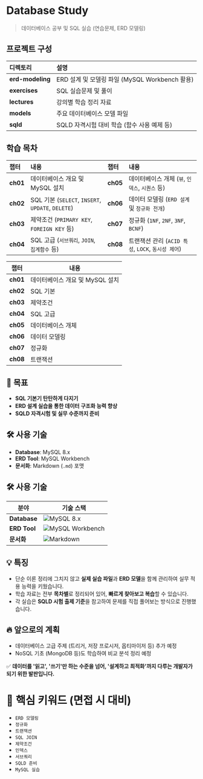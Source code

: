 # Database Study  
> 데이터베이스 공부 및 SQL 실습 (연습문제, ERD 모델링)

## 프로젝트 구성

| 디렉토리 | 설명 |
|:--------|:-------------------------------|
| **erd-modeling** | ERD 설계 및 모델링 파일 (MySQL Workbench 활용) |
| **exercises** | SQL 실습문제 및 풀이 |
| **lectures** | 강의별 학습 정리 자료 |
| **models** | 주요 데이터베이스 모델 파일 |
| **sqld** | SQLD 자격시험 대비 학습 (함수 사용 예제 등) |

## 학습 목차

| 챕터 | 내용 | 챕터 | 내용 |
|:----|:----|:----|:----|
| **ch01** | 데이터베이스 개요 및 MySQL 설치 | **ch05** | 데이터베이스 개체 (`뷰`, `인덱스`, `시퀀스` 등) |
| **ch02** | SQL 기본 (`SELECT`, `INSERT`, `UPDATE`, `DELETE`) | **ch06** | 데이터 모델링 (`ERD 설계` 및 `정규화 전개`) |
| **ch03** | 제약조건 (`PRIMARY KEY`, `FOREIGN KEY` 등) | **ch07** | 정규화 (`1NF`, `2NF`, `3NF`, `BCNF`) |
| **ch04** | SQL 고급 (`서브쿼리`, `JOIN`, `집계함수` 등) | **ch08** | 트랜잭션 관리 (`ACID 특성`, `LOCK`, `동시성 제어`) |



| 챕터  | 내용  | 
|------|------------------------------|
| **ch01** | 데이터베이스 개요 및 MySQL 설치 |
| **ch02** | SQL 기본 |
| **ch03** | 제약조건 | 
| **ch04** | SQL 고급 | 
| **ch05** | 데이터베이스 개체 | 
| **ch06** | 데이터 모델링 |
| **ch07** | 정규화 |
| **ch08** | 트랜잭션 |


## 🎯 목표

- **SQL 기본기 탄탄하게 다지기**
- **ERD 설계 실습을 통한 데이터 구조화 능력 향상**
- **SQLD 자격시험 및 실무 수준까지 준비**

## 🛠️ 사용 기술

- **Database**: MySQL 8.x
- **ERD Tool**: MySQL Workbench
- **문서화**: Markdown (`.md`) 포맷

## 🛠️ 사용 기술

| 분야        | 기술 스택 |
|------------|-------------------------------------------------------------------------------------|
| **Database**  | ![MySQL 8.x](https://img.shields.io/badge/MySQL%208.x-4479A1?style=flat&logo=mysql&logoColor=white) |
| **ERD Tool**  | ![MySQL Workbench](https://img.shields.io/badge/MySQL%20Workbench-4479A1?style=flat&logo=mysql&logoColor=white) |
| **문서화**    | ![Markdown](https://img.shields.io/badge/Markdown-.md-000000?style=flat&logo=markdown&logoColor=white) |

## 💡 특징

- 단순 이론 정리에 그치지 않고 **실제 실습 파일**과 **ERD 모델**을 함께 관리하여 실무 적용 능력을 키웠습니다.
- 학습 자료는 전부 **목차별**로 정리되어 있어, **빠르게 찾아보고 복습**할 수 있습니다.
- 각 실습은 **SQLD 시험 출제 기준**을 참고하여 문제를 직접 풀어보는 방식으로 진행했습니다.

## 🔥 앞으로의 계획

- 데이터베이스 고급 주제 (트리거, 저장 프로시저, 옵티마이저 등) 추가 예정
- NoSQL 기초 (MongoDB 등)도 학습하여 비교 분석 정리 예정

✅ **데이터를 '읽고', '쓰기'만 하는 수준을 넘어, '설계하고 최적화'까지 다루는 개발자가 되기 위한 발판입니다.**

# 🧠 핵심 키워드 (면접 시 대비)

- `ERD 모델링`
- `정규화`
- `트랜잭션`
- `SQL JOIN`
- `제약조건`
- `인덱스`
- `서브쿼리`
- `SQLD 준비`
- `MySQL 실습`

